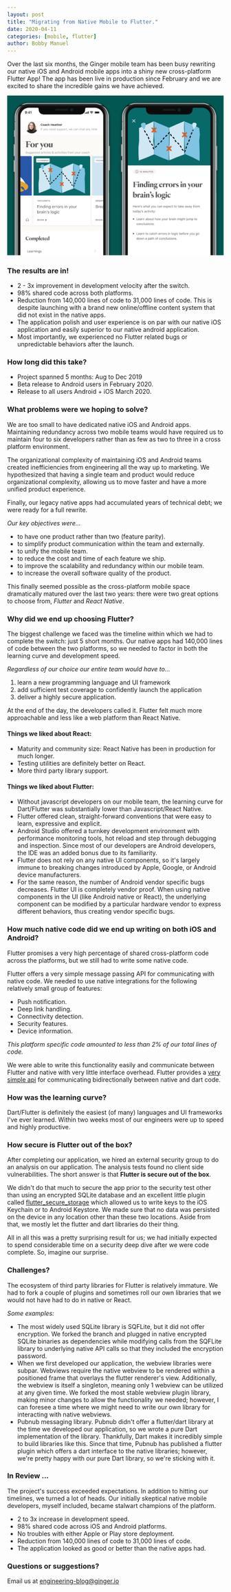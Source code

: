```yaml
---
layout: post
title: "Migrating from Native Mobile to Flutter."
date: 2020-04-11
categories: [mobile, flutter]
author: Bobby Manuel 
---
```


Over the last six months, the Ginger mobile team has been busy rewriting our native iOS and Android mobile apps into a shiny new cross-platform Flutter App!  The app has been live in production since February and we are excited to share the incredible gains we have achieved.

![Ginger screenshots](/assets/images/ginger_home_screenshots.png)

### The results are in!

- 2 - 3x improvement in development velocity after the switch.
- 98% shared code across both platforms.
- Reduction from 140,000 lines of code to 31,000 lines of code.  This is despite launching with a brand new online/offline content system that did not exist in the native apps.
- The application polish and user experience is on par with our native iOS application and easily superior to our native android application.
- Most importantly, we experienced no Flutter related bugs or unpredictable behaviors after the launch.

### How long did this take? 

- Project spanned 5 months: Aug to Dec 2019 
- Beta release to Android users in February 2020.
- Release to all users Android + iOS March 2020.

### What problems were we hoping to solve?

We are too small to have dedicated native iOS and Android apps.  Maintaining redundancy across two mobile teams would have required us to maintain four to six developers rather than as few as two to three in a cross platform environment.

The organizational complexity of maintaining iOS and Android teams created inefficiencies from engineering all the way up to marketing.  We hypothesized that having a single team and product would reduce organizational complexity, allowing us to move faster and have a more unified product experience.

Finally, our legacy native apps had accumulated years of technical debt; we were ready for a full rewrite.

_Our key objectives were..._

- to have one product rather than two (feature parity).
- to simplify product communication within the team and externally. 
- to unify the mobile team. 
- to reduce the cost and time of each feature we ship. 
- to improve the scalability and redundancy within our mobile team.
- to increase the overall software quality of the product. 

This finally seemed possible as the cross-platform mobile space dramatically matured over the last two years: there were two great options to choose from, _Flutter_ and _React Native_.


### Why did we end up choosing Flutter? 

The biggest challenge we faced was the timeline within which we had to complete the switch: just 5 short months.  Our native apps had 140,000 lines of code between the two platforms, so we needed to factor in both the learning curve and development speed.

_Regardless of our choice our entire team would have to..._

1. learn a new programming language and UI framework
3. add sufficient test coverage to confidently launch the application
4. deliver a highly secure application. 

At the end of the day, the developers called it.  Flutter felt much more approachable and less like a web platform than React Native.

#### Things we liked about React:

- Maturity and community size: React Native has been in production for much longer.
- Testing utilities are definitely better on React.
- More third party library support.

#### Things we liked about Flutter:

- Without javascript developers on our mobile team, the learning curve for Dart/Flutter was substantially lower than Javascript/React Native. 
- Flutter offered clean, straight-forward conventions that were easy to learn, expressive and explicit.
- Android Studio offered a turnkey development environment with performance monitoring tools, hot reload and step through debugging and inspection.  Since most of our developers are Android developers, the IDE was an added bonus due to its familiarity.
- Flutter does not rely on any native UI components, so it's largely immune to breaking changes introduced by Apple, Google, or Android device manufacturers.
- For the same reason, the number of Android vendor specific bugs decreases.  Flutter UI is completely vendor proof.  When using native components in the UI (like Android native or React), the underlying component can be modified by a particular hardware vendor to express different behaviors, thus creating vendor specific bugs.

### How much native code did we end up writing on both iOS and Android? 

Flutter promises a very high percentage of shared cross-platform code across the platforms, but we still had to write some native code. 

Flutter offers a very simple message passing API for communicating with native code.  We needed to use native integrations for the following relatively small group of features: 

- Push notification.
- Deep link handling.
- Connectivity detection.
- Security features.
- Device information. 

_This platform specific code amounted to less than 2% of our total lines of code._ 

We were able to write this functionality easily and communicate between Flutter and native with very little interface overhead. Flutter provides a [very simple api](https://flutter.dev/docs/development/platform-integration/platform-channels#architecture) for communicating bidirectionally between native and dart code.

### How was the learning curve?

Dart/Flutter is definitely the easiest (of many) languages and UI frameworks I've ever learned.  Within two weeks most of our engineers were up to speed and highly productive. 

### How secure is Flutter out of the box? 

After completing our application, we hired an external security group to do an analysis on our application.  The analysis tests found no client side vulnerabilities.  The short answer is that **Flutter is secure out of the box**.  

We didn't do that much to secure the app prior to the security test other than using an encrypted SQLite database and an excellent little plugin called [flutter_secure_storage](https://pub.dev/packages/flutter_secure_storage) which allowed us to write keys to the iOS Keychain or to Android Keystore.  We made sure that no data was persisted on the device in any location other than these two locations.  Aside from that, we mostly let the flutter and dart libraries do their thing. 

All in all this was a pretty surprising result for us; we had initially expected to spend considerable time on a security deep dive after we were code complete.  So, imagine our surprise.

### Challenges?

The ecosystem of third party libraries for Flutter is relatively immature.  We had to fork a couple of plugins and sometimes roll our own libraries that we would not have had to do in native or React.

_Some examples:_

- The most widely used SQLite library is SQFLite, but it did not offer encryption.  We forked the branch and plugged in native encrypted SQLite binaries as dependencies while modifying calls from the SQFLite library to underlying native API calls so that they included the encryption password.
- When we first developed our application, the webview libraries were subpar.  Webviews require the native webview to be rendered within a positioned frame that overlays the flutter renderer's view.  Additionally, the webview is itself a singleton, meaning only 1 webview can be utilized at any given time.  We forked the most stable webview plugin library, making minor changes to allow the functionality we needed; however, I can foresee a time where we might need to write our own library for interacting with native webviews.
- Pubnub messaging library.  Pubnub didn't offer a flutter/dart library at the time we developed our application, so we wrote a pure Dart implementation of the library. Thankfully, Dart makes it incredibly simple to build libraries like this.  Since that time, Pubnub has published a flutter plugin which offers a dart interface to the native libraries; however, we're pretty happy with our pure Dart library, so we're sticking with it.

### In Review ...

The project's success exceeded expectations.  In addition to hitting our timelines, we turned a lot of heads.  Our initially skeptical native mobile developers, myself included, became stalwart champions of the platform. 

- 2 to 3x increase in development speed. 
- 98% shared code across iOS and Android platforms.
- No troubles with either Apple or Play store deployment.
- Reduction from 140,000 lines of code to 31,000 lines of code.
- The application looked as good or better than the native apps had. 


### Questions or suggestions?

Email us at <a href="mailto:engineering-blog@ginger.io">engineering-blog@ginger.io</a>
